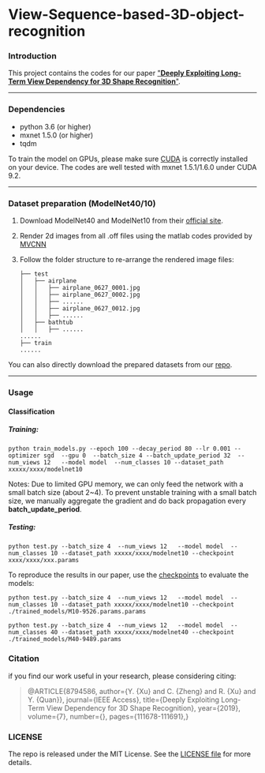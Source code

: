 # View-Sequence-based-3D-object-recognition

### Introduction
This project contains the codes for our paper ["**Deeply Exploiting Long-Term View Dependency for 3D Shape Recognition**"](https://ieeexplore.ieee.org/document/8794586/).

--------
### Dependencies
+ python 3.6 (or higher)
+ mxnet 1.5.0 (or higher)
+ tqdm

To train the model on GPUs, please make sure [CUDA](https://developer.nvidia.com/cuda-toolkit) is correctly installed on your device. The codes are well tested with mxnet 1.5.1/1.6.0 under CUDA 9.2.

-----------
### Dataset preparation (ModelNet40/10)
1. Download ModelNet40 and ModelNet10 from their [official site](https://modelnet.cs.princeton.edu/).

2. Render  2d images from all .off files using the matlab codes provided by [MVCNN](https://github.com/suhangpro/mvcnn/tree/master/utils)

3. Follow the folder structure to re-arrange the rendered image files:

       ├── test  
       │   ├── airplane  
       │   │   ├── airplane_0627_0001.jpg  
       │   │   ├── airplane_0627_0002.jpg  
       │   │   ├── ......  
       │   │   ├── airplane_0627_0012.jpg  
       │   │   ├── ......  
       │   ├── bathtub  
       │   │   ├── ......  
       ......  
       ├── train  
       ...... 

You can also directly download the prepared datasets from our [repo](./datasets).

---
### Usage

#### Classification

##### Training:

`python train_models.py --epoch 100 --decay_period 80 --lr 0.001 --optimizer sgd  --gpu 0  --batch_size 4 --batch_update_period 32  --num_views 12   --model model  --num_classes 10 --dataset_path xxxxx/xxxx/modelnet10`

Notes: Due to limited GPU memory, we can only feed the network with a small batch size (about 2~4). To prevent unstable training with a small batch size, we manually aggregate the gradient and do back propagation every **batch_update_period**.

##### Testing:
`python test.py --batch_size 4  --num_views 12   --model model  --num_classes 10 --dataset_path xxxxx/xxxx/modelnet10 --checkpoint xxxx/xxxx/xxx.params`

To reproduce the results in our paper, use the [checkpoints](./trained_models) to evaluate the models:

`python test.py --batch_size 4  --num_views 12   --model model  --num_classes 10 --dataset_path xxxxx/xxxx/modelnet10 --checkpoint ./trained_models/M10-9526.params.params`

`python test.py --batch_size 4  --num_views 12   --model model  --num_classes 40 --dataset_path xxxxx/xxxx/modelnet40 --checkpoint ./trained_models/M40-9489.params`



### Citation
if you find our work useful in your research, please considering citing:
>@ARTICLE{8794586,  author={Y. {Xu} and C. {Zheng} and R. {Xu} and Y. {Quan}},  journal={IEEE Access},   title={Deeply Exploiting Long-Term View Dependency for 3D Shape Recognition},   year={2019},  volume={7},  number={},  pages={111678-111691},}

### LICENSE
The repo is released under the MIT License. See the [LICENSE file](./LICENSE) for more details.